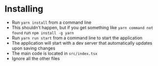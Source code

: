 # Installing

* Run `yarn install` from a command line
* This shouldn't happen, but if you get something like `yarn command not found` run `npm install -g yarn`
* Run `yarn run start` from a command line to start the application
* The application will start with a dev server that automatically updates upon saving changes
* The main code is located in `src/index.tsx`
* Ignore all the other files
